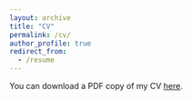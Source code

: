 ```yaml
---
layout: archive
title: "CV"
permalink: /cv/
author_profile: true
redirect_from:
  - /resume
---
```


You can download a PDF copy of my CV [here](/files/cv_4.pdf).
